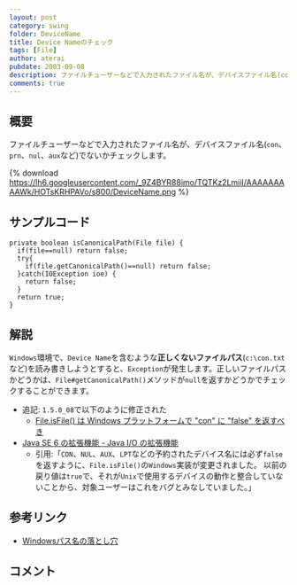 ```yaml
---
layout: post
category: swing
folder: DeviceName
title: Device Nameのチェック
tags: [File]
author: aterai
pubdate: 2003-09-08
description: ファイルチューザーなどで入力されたファイル名が、デバイスファイル名(con、prn、nul、auxなど)でないかチェックします。
comments: true
---
```

## 概要
ファイルチューザーなどで入力されたファイル名が、デバイスファイル名(`con`、`prn`、`nul`、`aux`など)でないかチェックします。

{% download https://lh6.googleusercontent.com/_9Z4BYR88imo/TQTKz2LmiiI/AAAAAAAAAWk/HOTsKRHPAVo/s800/DeviceName.png %}

## サンプルコード
<pre class="prettyprint"><code>private boolean isCanonicalPath(File file) {
  if(file==null) return false;
  try{
    if(file.getCanonicalPath()==null) return false;
  }catch(IOException ioe) {
    return false;
  }
  return true;
}
</code></pre>

## 解説
`Windows`環境で、`Device Name`を含むような**正しくないファイルパス**(`c:\con.txt`など)を読み書きしようとすると、`Exception`が発生します。正しいファイルパスかどうかは、`File#getCanonicalPath()`メソッドが`null`を返すかどうかでチェックすることができます。

- 追記: `1.5.0_08`で以下のように修正された
    - [File.isFile() は Windows プラットフォームで "con" に "false" を返すべき](http://bugs.java.com/bugdatabase/view_bug.do?bug_id=6176051)
- [Java SE 6 の拡張機能 - Java I/O の拡張機能](http://docs.oracle.com/javase/jp/6/technotes/guides/io/enhancements.html#6)
    - 引用:「`CON`、`NUL`、`AUX`、`LPT`などの予約されたデバイス名には必ず`false`を返すように、`File.isFile()`の`Windows`実装が変更されました。 以前の戻り値は`true`で、それが`Unix`で使用するデバイスの動作と整合していないことから、対象ユーザーはこれをバグとみなしていました。」

<!-- dummy comment line for breaking list -->

## 参考リンク
- [Windowsパス名の落とし穴](http://www.ipa.go.jp/security/awareness/vendor/programming/b08_01_main.html)

<!-- dummy comment line for breaking list -->

## コメント
